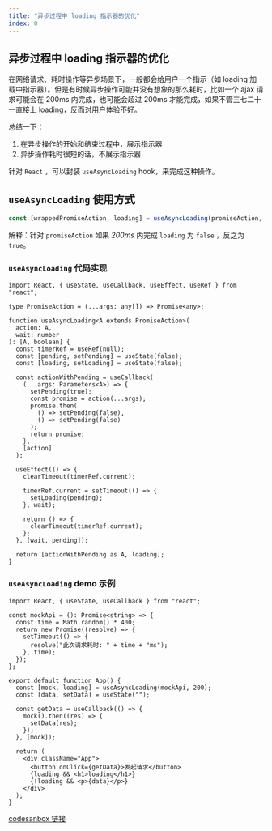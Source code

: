 ```yaml
---
title: "异步过程中 loading 指示器的优化"
index: 0
---
```


## 异步过程中 loading 指示器的优化

在网络请求、耗时操作等异步场景下，一般都会给用户一个指示（如 loading 加载中指示器）。但是有时候异步操作可能并没有想象的那么耗时，比如一个 ajax 请求可能会在 200ms 内完成，也可能会超过 200ms 才能完成，如果不管三七二十一直接上 loading，反而对用户体验不好。

总结一下：

1. 在异步操作的开始和结束过程中，展示指示器
2. 异步操作耗时很短的话，不展示指示器

针对 `React` ，可以封装 `useAsyncLoading` hook，来完成这种操作。

## `useAsyncLoading` 使用方式

```ts
const [wrappedPromiseAction, loading] = useAsyncLoading(promiseAction, 200)
```

解释：针对 `promiseAction` 如果 *200ms* 内完成 `loading` 为 `false` ，反之为 `true`。

### `useAsyncLoading` 代码实现

```tsx
import React, { useState, useCallback, useEffect, useRef } from "react";

type PromiseAction = (...args: any[]) => Promise<any>;

function useAsyncLoading<A extends PromiseAction>(
  action: A,
  wait: number
): [A, boolean] {
  const timerRef = useRef(null);
  const [pending, setPending] = useState(false);
  const [loading, setLoading] = useState(false);

  const actionWithPending = useCallback(
    (...args: Parameters<A>) => {
      setPending(true);
      const promise = action(...args);
      promise.then(
        () => setPending(false),
        () => setPending(false)
      );
      return promise;
    },
    [action]
  );

  useEffect(() => {
    clearTimeout(timerRef.current);

    timerRef.current = setTimeout(() => {
      setLoading(pending);
    }, wait);

    return () => {
      clearTimeout(timerRef.current);
    };
  }, [wait, pending]);

  return [actionWithPending as A, loading];
}
```

### `useAsyncLoading` demo 示例

```tsx
import React, { useState, useCallback } from "react";

const mockApi = (): Promise<string> => {
  const time = Math.random() * 400;
  return new Promise((resolve) => {
    setTimeout(() => {
      resolve("此次请求耗时: " + time + "ms");
    }, time);
  });
};

export default function App() {
  const [mock, loading] = useAsyncLoading(mockApi, 200);
  const [data, setData] = useState("");

  const getData = useCallback(() => {
    mock().then((res) => {
      setData(res);
    });
  }, [mock]);

  return (
    <div className="App">
      <button onClick={getData}>发起请求</button>
      {loading && <h1>loading</h1>}
      {!loading && <p>{data}</p>}
    </div>
  );
}
```

[codesanbox 链接](https://codesandbox.io/s/black-haze-s97fs?file=/src/App.tsx)
